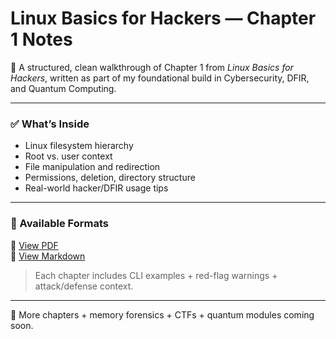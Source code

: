 # Linux Basics for Hackers — Chapter 1 Notes

📘 A structured, clean walkthrough of Chapter 1 from *Linux Basics for Hackers*, written as part of my foundational build in Cybersecurity, DFIR, and Quantum Computing.

---

### ✅ What’s Inside
- Linux filesystem hierarchy
- Root vs. user context
- File manipulation and redirection
- Permissions, deletion, directory structure
- Real-world hacker/DFIR usage tips

---

### 📂 Available Formats

📄 [View PDF](./chapter-1/Linux_Basics_for_Hackers_Chapter1.pdf)  
📝 [View Markdown](./chapter-1/Linux_Basics_for_Hackers_Chapter1.md)

> Each chapter includes CLI examples + red-flag warnings + attack/defense context.

---

🧠 More chapters + memory forensics + CTFs + quantum modules coming soon.
